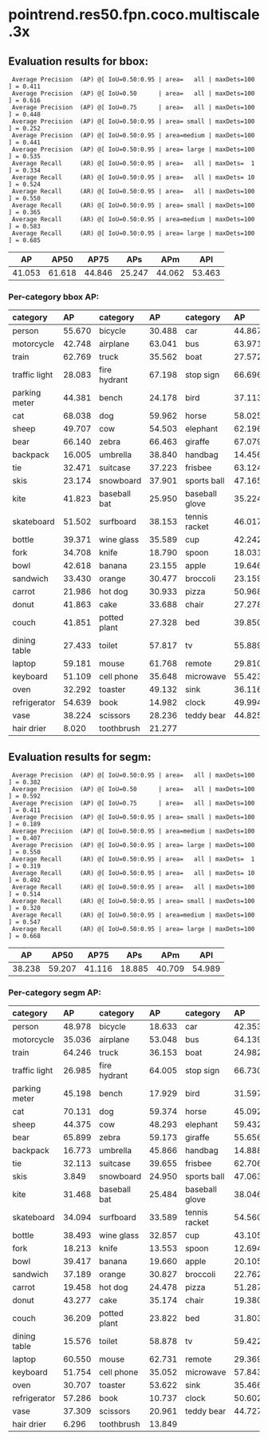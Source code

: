# pointrend.res50.fpn.coco.multiscale.3x  

## Evaluation results for bbox:  

```  
 Average Precision  (AP) @[ IoU=0.50:0.95 | area=   all | maxDets=100 ] = 0.411
 Average Precision  (AP) @[ IoU=0.50      | area=   all | maxDets=100 ] = 0.616
 Average Precision  (AP) @[ IoU=0.75      | area=   all | maxDets=100 ] = 0.448
 Average Precision  (AP) @[ IoU=0.50:0.95 | area= small | maxDets=100 ] = 0.252
 Average Precision  (AP) @[ IoU=0.50:0.95 | area=medium | maxDets=100 ] = 0.441
 Average Precision  (AP) @[ IoU=0.50:0.95 | area= large | maxDets=100 ] = 0.535
 Average Recall     (AR) @[ IoU=0.50:0.95 | area=   all | maxDets=  1 ] = 0.334
 Average Recall     (AR) @[ IoU=0.50:0.95 | area=   all | maxDets= 10 ] = 0.524
 Average Recall     (AR) @[ IoU=0.50:0.95 | area=   all | maxDets=100 ] = 0.550
 Average Recall     (AR) @[ IoU=0.50:0.95 | area= small | maxDets=100 ] = 0.365
 Average Recall     (AR) @[ IoU=0.50:0.95 | area=medium | maxDets=100 ] = 0.583
 Average Recall     (AR) @[ IoU=0.50:0.95 | area= large | maxDets=100 ] = 0.685
```  
|   AP   |  AP50  |  AP75  |  APs   |  APm   |  APl   |  
|:------:|:------:|:------:|:------:|:------:|:------:|  
| 41.053 | 61.618 | 44.846 | 25.247 | 44.062 | 53.463 |

### Per-category bbox AP:  

| category      | AP     | category     | AP     | category       | AP     |  
|:--------------|:-------|:-------------|:-------|:---------------|:-------|  
| person        | 55.670 | bicycle      | 30.488 | car            | 44.867 |  
| motorcycle    | 42.748 | airplane     | 63.041 | bus            | 63.971 |  
| train         | 62.769 | truck        | 35.562 | boat           | 27.572 |  
| traffic light | 28.083 | fire hydrant | 67.198 | stop sign      | 66.696 |  
| parking meter | 44.381 | bench        | 24.178 | bird           | 37.113 |  
| cat           | 68.038 | dog          | 59.962 | horse          | 58.025 |  
| sheep         | 49.707 | cow          | 54.503 | elephant       | 62.196 |  
| bear          | 66.140 | zebra        | 66.463 | giraffe        | 67.079 |  
| backpack      | 16.005 | umbrella     | 38.840 | handbag        | 14.456 |  
| tie           | 32.471 | suitcase     | 37.223 | frisbee        | 63.124 |  
| skis          | 23.174 | snowboard    | 37.901 | sports ball    | 47.165 |  
| kite          | 41.823 | baseball bat | 25.950 | baseball glove | 35.224 |  
| skateboard    | 51.502 | surfboard    | 38.153 | tennis racket  | 46.017 |  
| bottle        | 39.371 | wine glass   | 35.589 | cup            | 42.242 |  
| fork          | 34.708 | knife        | 18.790 | spoon          | 18.031 |  
| bowl          | 42.618 | banana       | 23.155 | apple          | 19.646 |  
| sandwich      | 33.430 | orange       | 30.477 | broccoli       | 23.159 |  
| carrot        | 21.986 | hot dog      | 30.933 | pizza          | 50.968 |  
| donut         | 41.863 | cake         | 33.688 | chair          | 27.278 |  
| couch         | 41.851 | potted plant | 27.328 | bed            | 39.850 |  
| dining table  | 27.433 | toilet       | 57.817 | tv             | 55.889 |  
| laptop        | 59.181 | mouse        | 61.768 | remote         | 29.810 |  
| keyboard      | 51.109 | cell phone   | 35.648 | microwave      | 55.423 |  
| oven          | 32.292 | toaster      | 49.132 | sink           | 36.116 |  
| refrigerator  | 54.639 | book         | 14.982 | clock          | 49.994 |  
| vase          | 38.224 | scissors     | 28.236 | teddy bear     | 44.825 |  
| hair drier    | 8.020  | toothbrush   | 21.277 |                |        |


## Evaluation results for segm:  

```  
 Average Precision  (AP) @[ IoU=0.50:0.95 | area=   all | maxDets=100 ] = 0.382
 Average Precision  (AP) @[ IoU=0.50      | area=   all | maxDets=100 ] = 0.592
 Average Precision  (AP) @[ IoU=0.75      | area=   all | maxDets=100 ] = 0.411
 Average Precision  (AP) @[ IoU=0.50:0.95 | area= small | maxDets=100 ] = 0.189
 Average Precision  (AP) @[ IoU=0.50:0.95 | area=medium | maxDets=100 ] = 0.407
 Average Precision  (AP) @[ IoU=0.50:0.95 | area= large | maxDets=100 ] = 0.550
 Average Recall     (AR) @[ IoU=0.50:0.95 | area=   all | maxDets=  1 ] = 0.319
 Average Recall     (AR) @[ IoU=0.50:0.95 | area=   all | maxDets= 10 ] = 0.492
 Average Recall     (AR) @[ IoU=0.50:0.95 | area=   all | maxDets=100 ] = 0.514
 Average Recall     (AR) @[ IoU=0.50:0.95 | area= small | maxDets=100 ] = 0.320
 Average Recall     (AR) @[ IoU=0.50:0.95 | area=medium | maxDets=100 ] = 0.547
 Average Recall     (AR) @[ IoU=0.50:0.95 | area= large | maxDets=100 ] = 0.668
```  
|   AP   |  AP50  |  AP75  |  APs   |  APm   |  APl   |  
|:------:|:------:|:------:|:------:|:------:|:------:|  
| 38.238 | 59.207 | 41.116 | 18.885 | 40.709 | 54.989 |

### Per-category segm AP:  

| category      | AP     | category     | AP     | category       | AP     |  
|:--------------|:-------|:-------------|:-------|:---------------|:-------|  
| person        | 48.978 | bicycle      | 18.633 | car            | 42.353 |  
| motorcycle    | 35.036 | airplane     | 53.048 | bus            | 64.139 |  
| train         | 64.246 | truck        | 36.153 | boat           | 24.982 |  
| traffic light | 26.985 | fire hydrant | 64.005 | stop sign      | 66.730 |  
| parking meter | 45.198 | bench        | 17.929 | bird           | 31.597 |  
| cat           | 70.131 | dog          | 59.374 | horse          | 45.092 |  
| sheep         | 44.375 | cow          | 48.293 | elephant       | 59.432 |  
| bear          | 65.899 | zebra        | 59.173 | giraffe        | 55.656 |  
| backpack      | 16.773 | umbrella     | 45.866 | handbag        | 14.888 |  
| tie           | 32.113 | suitcase     | 39.655 | frisbee        | 62.706 |  
| skis          | 3.849  | snowboard    | 24.950 | sports ball    | 47.063 |  
| kite          | 31.468 | baseball bat | 25.484 | baseball glove | 38.046 |  
| skateboard    | 34.094 | surfboard    | 33.589 | tennis racket  | 54.560 |  
| bottle        | 38.493 | wine glass   | 32.857 | cup            | 43.105 |  
| fork          | 18.213 | knife        | 13.553 | spoon          | 12.694 |  
| bowl          | 39.417 | banana       | 19.660 | apple          | 20.105 |  
| sandwich      | 37.189 | orange       | 30.827 | broccoli       | 22.762 |  
| carrot        | 19.458 | hot dog      | 24.478 | pizza          | 51.287 |  
| donut         | 43.277 | cake         | 35.174 | chair          | 19.380 |  
| couch         | 36.209 | potted plant | 23.822 | bed            | 31.803 |  
| dining table  | 15.576 | toilet       | 58.878 | tv             | 59.422 |  
| laptop        | 60.550 | mouse        | 62.731 | remote         | 29.369 |  
| keyboard      | 51.754 | cell phone   | 35.052 | microwave      | 57.843 |  
| oven          | 30.707 | toaster      | 53.622 | sink           | 35.466 |  
| refrigerator  | 57.286 | book         | 10.737 | clock          | 50.602 |  
| vase          | 37.309 | scissors     | 20.961 | teddy bear     | 44.727 |  
| hair drier    | 6.296  | toothbrush   | 13.849 |                |        |
